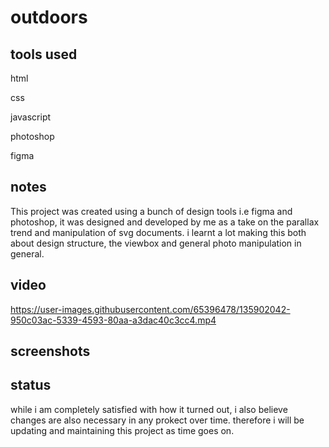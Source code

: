 # outdoors

## tools used

html

css

javascript

photoshop

figma


## notes
This project was created using a bunch of design tools  i.e figma and photoshop, it was designed and developed by me as a take on the parallax trend and manipulation of svg documents. i learnt a lot making this both about design structure, the viewbox and general photo manipulation in general.

## video

https://user-images.githubusercontent.com/65396478/135902042-950c03ac-5339-4593-80aa-a3dac40c3cc4.mp4

## screenshots




## status 

while i am completely satisfied with how it turned out, i also believe changes are also necessary in any prokect over time. therefore i will be updating and maintaining this project as time goes on.
